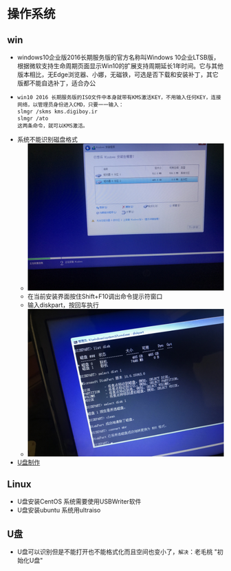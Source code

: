 #   操作系统

##  win
-   windows10企业版2016长期服务版的官方名称叫Windows 10企业LTSB版，根据微软支持生命周期页面显示Win10的扩展支持周期延长1年时间。它与其他版本相比，无Edge浏览器、小娜，无磁铁，可选是否下载和安装补丁，其它版都不能自选补丁，适合办公
-   ```
    win10 2016 长期服务版的ISO文件中本身就带有KMS激活KEY，不用输入任何KEY，连接网络，以管理员身份进入CMD，只要一一输入：
    slmgr /skms kms.digiboy.ir
    slmgr /ato
    这两条命令，就可以KMS激活。
    ```
-   系统不能识别磁盘格式
    -   ![IMG_1078.JPG](image/IMG_1078.JPG)
    -   在当前安装界面按住Shift+F10调出命令提示符窗口
    -   输入diskpart，按回车执行
    -   ![IMG_1079.JPG](image/IMG_1079.JPG)
-   [U盘制作](https://www.microsoft.com/zh-cn/software-download/windows10)    


##  Linux
-   U盘安装CentOS 系统需要使用USBWriter软件
-   U盘安装ubuntu 系统用ultraiso


##  U盘
-   U盘可以识别但是不能打开也不能格式化而且空间也变小了，`解决`：老毛桃 "初始化U盘"

